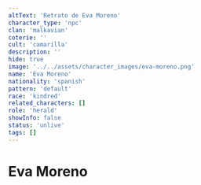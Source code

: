 ```yaml
---
altText: 'Retrato de Eva Moreno'
character_type: 'npc'
clan: 'malkavian'
coterie: ''
cult: 'camarilla'
description: ''
hide: true
image: '../../assets/character_images/eva-moreno.png'
name: 'Eva Moreno'
nationality: 'spanish'
pattern: 'default'
race: 'kindred'
related_characters: []
role: 'herald'
showInfo: false
status: 'unlive'
tags: []
---
```


# Eva Moreno
